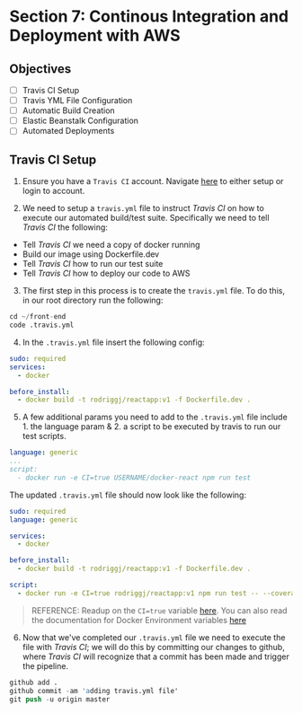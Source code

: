 # Section 7: Continous Integration and Deployment with AWS 

## Objectives
- [ ] Travis CI Setup 
- [ ] Travis YML File Configuration
- [ ] Automatic Build Creation
- [ ] Elastic Beanstalk Configuration
- [ ] Automated Deployments

## Travis CI Setup
1. Ensure you have a `Travis CI` account. Navigate [here](https://www.travis-ci.com/) to either setup or login to account. 

2. We need to setup a `travis.yml` file to instruct _Travis CI_ on how to execute our automated build/test suite. Specifically we need to tell _Travis CI_ the following: 
+ Tell _Travis CI_ we need a copy of docker running
+ Build our image using Dockerfile.dev
+ Tell _Travis CI_ how to run our test suite
+ Tell _Travis CI_ how to deploy our code to AWS

3. The first step in this process is to create the `travis.yml` file. To do this, in our root directory run the following: 
```s
cd ~/front-end
code .travis.yml
```

4. In the `.travis.yml` file insert the following config: 
```yaml
sudo: required
services: 
  - docker

before_install: 
  - docker build -t rodriggj/reactapp:v1 -f Dockerfile.dev .
```

5. A few additional params you need to add to the `.travis.yml` file include 1. the language param & 2. a script to be executed by travis to run our test scripts. 

```yaml
language: generic 
...
script:
  - docker run -e CI=true USERNAME/docker-react npm run test
```
The updated `.travis.yml` file should now look like the following: 

```yaml 
sudo: required
language: generic 

services: 
  - docker

before_install: 
  - docker build -t rodriggj/reactapp:v1 -f Dockerfile.dev .

script:
  - docker run -e CI=true rodriggj/reactapp:v1 npm run test -- --coverage
```

> REFERENCE: Readup on the `CI=true` variable [here](https://facebook.github.io/create-react-app/docs/running-tests#linux-macos-bash). You can also read the documentation for Docker Environment variables [here](https://docs.docker.com/engine/reference/run/#env-environment-variables)

6. Now that we've completed our `.travis.yml` file we need to execute the file with _Travis CI_; we will do this by committing our changes to github, where _Travis CI_ will recognize that a commit has been made and trigger the pipeline. 

```s
github add .
github commit -am 'adding travis.yml file'
git push -u origin master
```